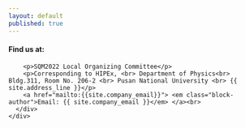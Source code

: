 ```yaml
---
layout: default
published: true
---
```

<div class="container-fluid-kamn">
  <div class="row">
    <div class="container">
      <div class="col-lg-4">
        <h4>Find us at:</h4>

        <p>SQM2022 Local Organizing Committee</p>
        <p>Corresponding to HIPEx, <br> Department of Physics<br> Bldg.311, Room No. 206-2 <br> Pusan National University <br> {{ site.address_line }}</p>
        <a href="mailto:{{site.company_email}}"> <em class="block-author">Email: {{ site.company_email }}</em> </a><br>
      </div>
    </div>
  </div>
</div>  